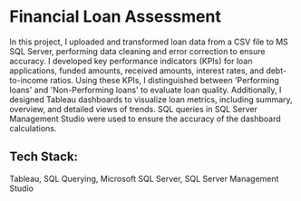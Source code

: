 # Financial Loan Assessment

In this project, I uploaded and transformed loan data from a CSV file to MS SQL Server, performing data cleaning and error correction to ensure accuracy. I developed key performance indicators (KPIs) for loan applications, funded amounts, received amounts, interest rates, and debt-to-income ratios. Using these KPIs, I distinguished between 'Performing loans' and 'Non-Performing loans' to evaluate loan quality. Additionally, I designed Tableau dashboards to visualize loan metrics, including summary, overview, and detailed views of trends. SQL queries in SQL Server Management Studio were used to ensure the accuracy of the dashboard calculations.

## Tech Stack: 
Tableau, SQL Querying, Microsoft SQL Server, SQL Server Management Studio
